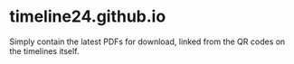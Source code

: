 # timeline24.github.io
Simply contain the latest PDFs for download, linked from the QR codes on the timelines itself.
